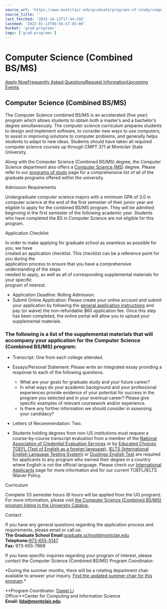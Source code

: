 ```yaml
---
source_url: 'https://www.montclair.edu/graduate/programs-of-study/computer-science-combined-bsms/'
source_title: ''
last_fetched: '2025-10-13T17:44:29Z'
lastmod: '2022-01-13T08:56:57-05:00'
bucket: 'grad-programs'
tags: ['grad-programs']
---
```


# Computer Science (Combined BS/MS)

[Apply Now](http://www.montclair.edu/graduate/how-to-apply/)[Frequently Asked Questions](/graduate/how-to-apply/frequently-asked-questions/)[Request Information](https://gradschool.montclair.edu/gradweb/inquiry.php)[Upcoming Events](https://apply.montclair.edu/portal/graduate-events)

## Computer Science (Combined BS/MS)

The Computer Science combined BS/MS is an accelerated (five year) program which allows students to obtain both a master’s and a bachelor’s degree simultaneously. The computer science curriculum prepares students to design and implement software, to consider new ways to use computers, to assist in improving solutions to computer problems, and generally helps students to adapt to new ideas. Students should have taken all required computer science courses up through CMPT 371 at Montclair State University.

Along with the Computer Science (Combined BS/MS) degree, the Computer Science department also offers a [Computer Science (MS)](http://www.montclair.edu/graduate/computer-science-ms/) degree. Please refer to our [programs of study](http://www.montclair.edu/graduate/programs-of-study/) page for a comprehensive list of all of the graduate programs offered within the university.

Admission Requirements

Undergraduate computer science majors with a minimum GPA of 3.0 in computer science at the end of the first semester of their junior year are eligible to apply for the combined BS/MS program. They will be admitted beginning in the first semester of the following academic year. Students who have completed the BS in Computer Science are not eligible for this program.

Application Checklist

In order to make applying for graduate school as seamless as possible for you, we have  
created an application checklist. This checklist can be a reference point for you during the  
application process to ensure that you have a comprehensive understanding of the steps  
needed to apply, as well as all of corresponding supplemental materials for your specific  
program of interest.

* Application Deadline: Rolling Admission.
* Submit Online Application: Please create your online account and submit your application by following the [general application instructions](http://www.montclair.edu/graduate/how-to-apply/) and pay (or waive) the non-refundable $60 application fee. Once this step has been completed, the online portal will allow you to upload your supplemental materials.

### The following is a list of the supplemental materials that will accompany your application for the Computer Science (Combined BS/MS) program:

* Transcript: One from each college attended.
* Essays/Personal Statement: Please write an integrated essay providing a response to each of the following questions.
  + What are your goals for graduate study and your future career?
  + In what ways do your academic background and your professional experiences provide evidence of your potential for success in the program you selected and in your eventual career? Please give specific examples of relevant coursework and/or experience.
  + Is there any further information we should consider in assessing your candidacy?

* Letters of Recommendation: Two.
* Students holding degrees from non-US institutions must request a course-by-course transcript evaluation from a member of the [National Association of Credential Evaluation Services](http://www.naces.org/) or by [Educated Choices](http://educatedchoices.com/). [TOEFL (Test of English as a foreign language)](http://www.toefl.org/), [IELTS (International English Language Testing System)](https://www.ielts.org/) or [Duolingo English Test](https://englishtest.duolingo.com/) are required for applicants to any program who earned their degree in a country where English is not the official language. Please check our [International Applicants](https://www.montclair.edu/graduate/how-to-apply/international-applicants/) page for more information and for our current TOEFL/IELTS Waiver Policy.

Curriculum

Complete 33 semester hours (6 hours will be applied from the UG program). For more information, please visit [the Computer Science (Combined BS/MS) program listing in the University Catalog.](http://catalog.montclair.edu/programs/computer-science-combined-bs-ms/)

Contact

If you have any general questions regarding the application process and requirements, please email or call us:  
**The Graduate School** **Email:**[graduate.school@montclair.edu](mailto:gradschool@mail.montclair.edu)  
**Telephone:**[973-655-5147](tel:9736555147)  
 **Fax:** 973-655-7869

If you have specific inquiries regarding your program of interest, please contact the Computer Science (Combined BS/MS) Program Coordinator:

\*During the summer months, there will be a rotating department chair available to answer your inquiry. [Find the updated summer chair for this program](https://gradschool.montclair.edu/gradweb/summer.php).\*

**Program Coordinator: [Dawei Li](http://www.montclair.edu/~lida)  
Office:**Center for Computing and Information Science **Email: [lida@montclair.edu](mailto:lida@montclair.edu)**